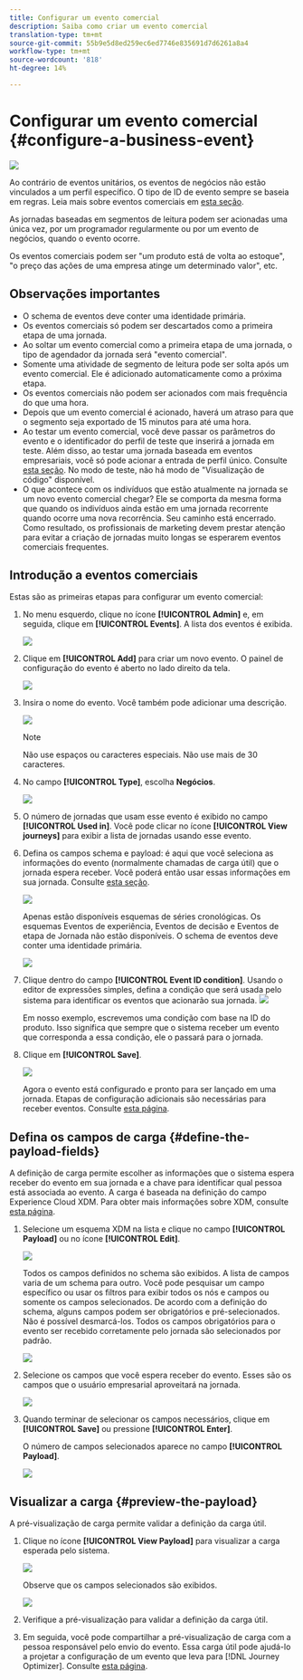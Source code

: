 ```yaml
---
title: Configurar um evento comercial
description: Saiba como criar um evento comercial
translation-type: tm+mt
source-git-commit: 55b9e5d8ed259ec6ed7746e835691d7d6261a8a4
workflow-type: tm+mt
source-wordcount: '818'
ht-degree: 14%

---
```


# Configurar um evento comercial {#configure-a-business-event}

![](../assets/do-not-localize/badge.png)

Ao contrário de eventos unitários, os eventos de negócios não estão vinculados a um perfil específico. O tipo de ID de evento sempre se baseia em regras. Leia mais sobre eventos comerciais em [esta seção](../event/about-events.md).

As jornadas baseadas em segmentos de leitura podem ser acionadas uma única vez, por um programador regularmente ou por um evento de negócios, quando o evento ocorre.

Os eventos comerciais podem ser &quot;um produto está de volta ao estoque&quot;, &quot;o preço das ações de uma empresa atinge um determinado valor&quot;, etc.

## Observações importantes

* O schema de eventos deve conter uma identidade primária.
* Os eventos comerciais só podem ser descartados como a primeira etapa de uma jornada.
* Ao soltar um evento comercial como a primeira etapa de uma jornada, o tipo de agendador da jornada será &quot;evento comercial&quot;.
* Somente uma atividade de segmento de leitura pode ser solta após um evento comercial. Ele é adicionado automaticamente como a próxima etapa.
* Os eventos comerciais não podem ser acionados com mais frequência do que uma hora.
* Depois que um evento comercial é acionado, haverá um atraso para que o segmento seja exportado de 15 minutos para até uma hora.
* Ao testar um evento comercial, você deve passar os parâmetros do evento e o identificador do perfil de teste que inserirá a jornada em teste. Além disso, ao testar uma jornada baseada em eventos empresariais, você só pode acionar a entrada de perfil único. Consulte [esta seção](../building-journeys/testing-the-journey.md#test-business). No modo de teste, não há modo de &quot;Visualização de código&quot; disponível.
* O que acontece com os indivíduos que estão atualmente na jornada se um novo evento comercial chegar? Ele se comporta da mesma forma que quando os indivíduos ainda estão em uma jornada recorrente quando ocorre uma nova recorrência. Seu caminho está encerrado. Como resultado, os profissionais de marketing devem prestar atenção para evitar a criação de jornadas muito longas se esperarem eventos comerciais frequentes.

## Introdução a eventos comerciais

Estas são as primeiras etapas para configurar um evento comercial:

1. No menu esquerdo, clique no ícone **[!UICONTROL Admin]** e, em seguida, clique em **[!UICONTROL Events]**. A lista dos eventos é exibida.

   ![](../assets/jo-event1.png)

1. Clique em **[!UICONTROL Add]** para criar um novo evento. O painel de configuração do evento é aberto no lado direito da tela.

   ![](../assets/jo-event2.png)

1. Insira o nome do evento. Você também pode adicionar uma descrição.

   ![](../assets/jo-event3-business.png)

   >[!NOTE]
   >
   >Não use espaços ou caracteres especiais. Não use mais de 30 caracteres.

1. No campo **[!UICONTROL Type]**, escolha **Negócios**.

   ![](../assets/jo-event3bis-business.png)

1. O número de jornadas que usam esse evento é exibido no campo **[!UICONTROL Used in]**. Você pode clicar no ícone **[!UICONTROL View journeys]** para exibir a lista de jornadas usando esse evento.

1. Defina os campos schema e payload: é aqui que você seleciona as informações do evento (normalmente chamadas de carga útil) que o jornada espera receber. Você poderá então usar essas informações em sua jornada. Consulte [esta seção](../event/about-creating-business.md#define-the-payload-fields).

   ![](../assets/jo-event5-business.png)

   Apenas estão disponíveis esquemas de séries cronológicas. Os esquemas Eventos de experiência, Eventos de decisão e Eventos de etapa de Jornada não estão disponíveis. O schema de eventos deve conter uma identidade primária.

   ![](../assets/test-profiles-4.png)

1. Clique dentro do campo **[!UICONTROL Event ID condition]**. Usando o editor de expressões simples, defina a condição que será usada pelo sistema para identificar os eventos que acionarão sua jornada.
   ![](../assets/jo-event6-business.png)

   Em nosso exemplo, escrevemos uma condição com base na ID do produto. Isso significa que sempre que o sistema receber um evento que corresponda a essa condição, ele o passará para o jornada.

1. Clique em **[!UICONTROL Save]**.

   ![](../assets/journey7-business.png)

   Agora o evento está configurado e pronto para ser lançado em uma jornada. Etapas de configuração adicionais são necessárias para receber eventos. Consulte [esta página](../event/additional-steps-to-send-events-to-journey-orchestration.md).

## Defina os campos de carga {#define-the-payload-fields}

A definição de carga permite escolher as informações que o sistema espera receber do evento em sua jornada e a chave para identificar qual pessoa está associada ao evento. A carga é baseada na definição do campo Experience Cloud XDM. Para obter mais informações sobre XDM, consulte [esta página](https://experienceleague.adobe.com/docs/experience-platform/xdm/home.html?lang=pt-BR).

1. Selecione um esquema XDM na lista e clique no campo **[!UICONTROL Payload]** ou no ícone **[!UICONTROL Edit]**.

   ![](../assets/journey8-business.png)

   Todos os campos definidos no schema são exibidos. A lista de campos varia de um schema para outro. Você pode pesquisar um campo específico ou usar os filtros para exibir todos os nós e campos ou somente os campos selecionados. De acordo com a definição do schema, alguns campos podem ser obrigatórios e pré-selecionados. Não é possível desmarcá-los. Todos os campos obrigatórios para o evento ser recebido corretamente pelo jornada são selecionados por padrão.

   ![](../assets/journey9-business.png)

1. Selecione os campos que você espera receber do evento. Esses são os campos que o usuário empresarial aproveitará na jornada.

   ![](../assets/journey10-business.png)

1. Quando terminar de selecionar os campos necessários, clique em **[!UICONTROL Save]** ou pressione **[!UICONTROL Enter]**.

   O número de campos selecionados aparece no campo **[!UICONTROL Payload]**.

   ![](../assets/journey12-business.png)

## Visualizar a carga {#preview-the-payload}

A pré-visualização de carga permite validar a definição da carga útil.

1. Clique no ícone **[!UICONTROL View Payload]** para visualizar a carga esperada pelo sistema.

   ![](../assets/journey13-business.png)

   Observe que os campos selecionados são exibidos.

   ![](../assets/journey14-business.png)

1. Verifique a pré-visualização para validar a definição da carga útil.

1. Em seguida, você pode compartilhar a pré-visualização de carga com a pessoa responsável pelo envio do evento. Essa carga útil pode ajudá-lo a projetar a configuração de um evento que leva para [!DNL Journey Optimizer]. Consulte [esta página](../event/additional-steps-to-send-events-to-journey-orchestration.md).
